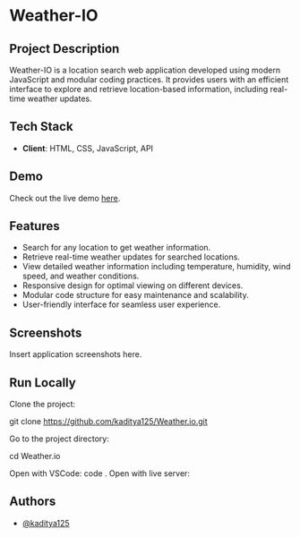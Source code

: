 # Weather-IO

## Project Description

Weather-IO is a location search web application developed using modern JavaScript and modular coding practices. It provides users with an efficient interface to explore and retrieve location-based information, including real-time weather updates.

## Tech Stack

- **Client**: HTML, CSS, JavaScript, API

## Demo

Check out the live demo [here](https://weather-io-xi.vercel.app/#/current-location).


## Features

- Search for any location to get weather information.
- Retrieve real-time weather updates for searched locations.
- View detailed weather information including temperature, humidity, wind speed, and weather conditions.
- Responsive design for optimal viewing on different devices.
- Modular code structure for easy maintenance and scalability.
- User-friendly interface for seamless user experience.

## Screenshots

Insert application screenshots here.

## Run Locally

Clone the project:

  git clone https://github.com/kaditya125/Weather.io.git


  Go to the project directory:

  cd Weather.io

  Open with VSCode:
    code .
    Open with live server:

## Authors

- [@kaditya125](https://github.com/kaditya125)




